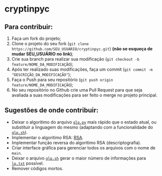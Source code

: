 # cryptinpyc
 
## Para contribuir:

1. Faça um fork do projeto;
2. Clone o projeto do seu fork (`git clone https://github.com/SEU_USUARIO/cryptinpyc.git`) **(não se esqueça de mudar SEU_USUÁRIO no link)**;
3. Crie sua branch para realizar sua modificação (`git checkout -b feature/NOME_DA_MODIFICAÇÃO`);
4. Após ter realizado suas modificações, faça um commit (`git commit -m "DESCRIÇÃO_DA_MODIFICAÇÃO"`);
5. Faça o Push para seu repositório (`git push origin feature/NOME_DA_MODIFICAÇÃO`);
6. No seu repositório no Github crie uma Pull Request para que seja avaliada a suas modificações para ser feito o merge no projeto principal.

## Sugestões de onde contribuir:

* Deixar o algoritimo do arquivo [`glp.py`](./.glp/glp.py) mais rápido que o estado atual, ou substituir a linguagem do mesmo (adaptando com a funcionalidade do [`glp.sh`](./.glp/glp.sh)).
* Implementar o algoritimo RSA: [RSA](https://pt.m.wikipedia.org/wiki/RSA_(sistema_criptogr%C3%A1fico)).
* Implementar função reversa do algoritimo RSA (descriptografia).
* Criar interface gráfica para gerenciar todos os arquivos com o nome de `main`.
* Deixar o arquivo [`glp.sh`](./.glp/glp.sh) gerar o maior número de informações para [`lp.txt`](./.glp/lp.txt) possível.
* Remover códigos mortos.


